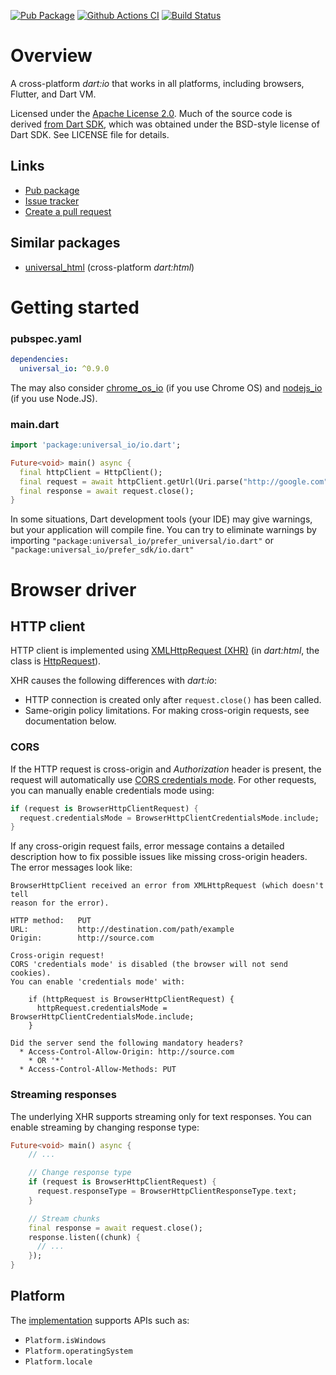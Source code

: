 [![Pub Package](https://img.shields.io/pub/v/universal_io.svg)](https://pub.dartlang.org/packages/universal_io)
[![Github Actions CI](https://github.com/dint-dev/universal_io/workflows/Dart%20CI/badge.svg)](https://github.com/dint-dev/universal_io/actions?query=workflow%3A%22Dart+CI%22)
[![Build Status](https://travis-ci.org/dint-dev/universal_io.svg?branch=master)](https://travis-ci.org/dint-dev/universal_io)

# Overview
A cross-platform _dart:io_ that works in all platforms, including browsers, Flutter, and Dart VM.

Licensed under the [Apache License 2.0](LICENSE).
Much of the source code is derived [from Dart SDK](https://github.com/dart-lang/sdk/tree/master/sdk/lib/io),
which was obtained under the BSD-style license of Dart SDK. See LICENSE file for details.

## Links
  * [Pub package](https://pub.dev/packages/universal_io)
  * [Issue tracker](https://github.com/dint-dev/universal_io/issues)
  * [Create a pull request](https://github.com/dint-dev/universal_io/pull/new/master)

## Similar packages
  * [universal_html](https://pub.dev/packages/universal_html) (cross-platform _dart:html_)


# Getting started
### pubspec.yaml
```yaml
dependencies:
  universal_io: ^0.9.0
```

The may also consider [chrome_os_io](https://pub.dev/packages/chrome_os_io) (if you use Chrome OS)
and [nodejs_io](https://pub.dev/packages/nodejs_io) (if you use Node.JS).

### main.dart

```dart
import 'package:universal_io/io.dart';

Future<void> main() async {
  final httpClient = HttpClient();
  final request = await httpClient.getUrl(Uri.parse("http://google.com"));
  final response = await request.close();
}
```

In some situations, Dart development tools (your IDE) may give warnings, but your application
will compile fine. You can try to eliminate warnings by importing
`"package:universal_io/prefer_universal/io.dart"` or `"package:universal_io/prefer_sdk/io.dart"`


# Browser driver
## HTTP client
HTTP client is implemented using [XMLHttpRequest (XHR)](https://developer.mozilla.org/en/docs/Web/API/XMLHttpRequest)
(in _dart:html_, the class is [HttpRequest](https://api.dart.dev/stable/2.7.1/dart-html/HttpRequest-class.html)).

XHR causes the following differences with _dart:io_:
  * HTTP connection is created only after `request.close()` has been called.
  * Same-origin policy limitations. For making cross-origin requests, see documentation below.

### CORS
If the HTTP request is cross-origin and _Authorization_ header is present, the request will
automatically use [CORS credentials mode](https://developer.mozilla.org/en-US/docs/Web/HTTP/CORS).
For other requests, you can manually enable credentials mode using:
```dart
if (request is BrowserHttpClientRequest) {
  request.credentialsMode = BrowserHttpClientCredentialsMode.include;
}
```

If any cross-origin request fails, error message contains a detailed description how to fix
possible issues like missing cross-origin headers. The error messages look like:

```
BrowserHttpClient received an error from XMLHttpRequest (which doesn't tell
reason for the error).

HTTP method:   PUT
URL:           http://destination.com/path/example
Origin:        http://source.com

Cross-origin request!
CORS 'credentials mode' is disabled (the browser will not send cookies).
You can enable 'credentials mode' with:

    if (httpRequest is BrowserHttpClientRequest) {
      httpRequest.credentialsMode = BrowserHttpClientCredentialsMode.include;
    }

Did the server send the following mandatory headers?
  * Access-Control-Allow-Origin: http://source.com
    * OR '*'
  * Access-Control-Allow-Methods: PUT
```

### Streaming responses
The underlying XHR supports streaming only for text responses. You can enable streaming by changing
response type:

```dart
Future<void> main() async {
    // ...

    // Change response type
    if (request is BrowserHttpClientRequest) {
      request.responseType = BrowserHttpClientResponseType.text;
    }

    // Stream chunks
    final response = await request.close();
    response.listen((chunk) {
      // ...
    });
}
```

## Platform
The [implementation](https://github.com/dint-dev/universal_io/blob/master/packages/universal_io/lib/src/driver/default_impl_browser.dart)
supports APIs such as:
  * `Platform.isWindows`
  * `Platform.operatingSystem`
  * `Platform.locale`